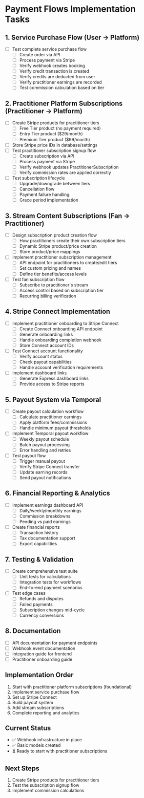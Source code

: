 # Payment Flows Implementation Tasks

## 1. Service Purchase Flow (User → Platform)
- [ ] Test complete service purchase flow
  - [ ] Create order via API
  - [ ] Process payment via Stripe
  - [ ] Verify webhook creates booking
  - [ ] Verify credit transaction is created
  - [ ] Verify credits are deducted from user
  - [ ] Verify practitioner earnings are recorded
  - [ ] Test commission calculation based on tier

## 2. Practitioner Platform Subscriptions (Practitioner → Platform)
- [ ] Create Stripe products for practitioner tiers
  - [ ] Free Tier product (no payment required)
  - [ ] Entry Tier product ($29/month)
  - [ ] Premium Tier product ($99/month)
- [ ] Store Stripe price IDs in database/settings
- [ ] Test practitioner subscription signup flow
  - [ ] Create subscription via API
  - [ ] Process payment via Stripe
  - [ ] Verify webhook updates PractitionerSubscription
  - [ ] Verify commission rates are applied correctly
- [ ] Test subscription lifecycle
  - [ ] Upgrade/downgrade between tiers
  - [ ] Cancellation flow
  - [ ] Payment failure handling
  - [ ] Grace period implementation

## 3. Stream Content Subscriptions (Fan → Practitioner)
- [ ] Design subscription product creation flow
  - [ ] How practitioners create their own subscription tiers
  - [ ] Dynamic Stripe product/price creation
  - [ ] Store product/price mappings
- [ ] Implement practitioner subscription management
  - [ ] API endpoint for practitioners to create/edit tiers
  - [ ] Set custom pricing and names
  - [ ] Define tier benefits/access levels
- [ ] Test fan subscription flow
  - [ ] Subscribe to practitioner's stream
  - [ ] Access control based on subscription tier
  - [ ] Recurring billing verification

## 4. Stripe Connect Implementation
- [ ] Implement practitioner onboarding to Stripe Connect
  - [ ] Create Connect onboarding API endpoint
  - [ ] Generate onboarding links
  - [ ] Handle onboarding completion webhook
  - [ ] Store Connect account IDs
- [ ] Test Connect account functionality
  - [ ] Verify account status
  - [ ] Check payout capabilities
  - [ ] Handle account verification requirements
- [ ] Implement dashboard links
  - [ ] Generate Express dashboard links
  - [ ] Provide access to Stripe reports

## 5. Payout System via Temporal
- [ ] Create payout calculation workflow
  - [ ] Calculate practitioner earnings
  - [ ] Apply platform fees/commissions
  - [ ] Handle minimum payout thresholds
- [ ] Implement Temporal payout workflow
  - [ ] Weekly payout schedule
  - [ ] Batch payout processing
  - [ ] Error handling and retries
- [ ] Test payout flow
  - [ ] Trigger manual payout
  - [ ] Verify Stripe Connect transfer
  - [ ] Update earning records
  - [ ] Send payout notifications

## 6. Financial Reporting & Analytics
- [ ] Implement earnings dashboard API
  - [ ] Daily/weekly/monthly earnings
  - [ ] Commission breakdowns
  - [ ] Pending vs paid earnings
- [ ] Create financial reports
  - [ ] Transaction history
  - [ ] Tax documentation support
  - [ ] Export capabilities

## 7. Testing & Validation
- [ ] Create comprehensive test suite
  - [ ] Unit tests for calculations
  - [ ] Integration tests for workflows
  - [ ] End-to-end payment scenarios
- [ ] Test edge cases
  - [ ] Refunds and disputes
  - [ ] Failed payments
  - [ ] Subscription changes mid-cycle
  - [ ] Currency conversions

## 8. Documentation
- [ ] API documentation for payment endpoints
- [ ] Webhook event documentation
- [ ] Integration guide for frontend
- [ ] Practitioner onboarding guide

## Implementation Order
1. Start with practitioner platform subscriptions (foundational)
2. Implement service purchase flow
3. Set up Stripe Connect
4. Build payout system
5. Add stream subscriptions
6. Complete reporting and analytics

## Current Status
- ✅ Webhook infrastructure in place
- ✅ Basic models created
- ⏳ Ready to start with practitioner subscriptions

## Next Steps
1. Create Stripe products for practitioner tiers
2. Test the subscription signup flow
3. Implement commission calculations